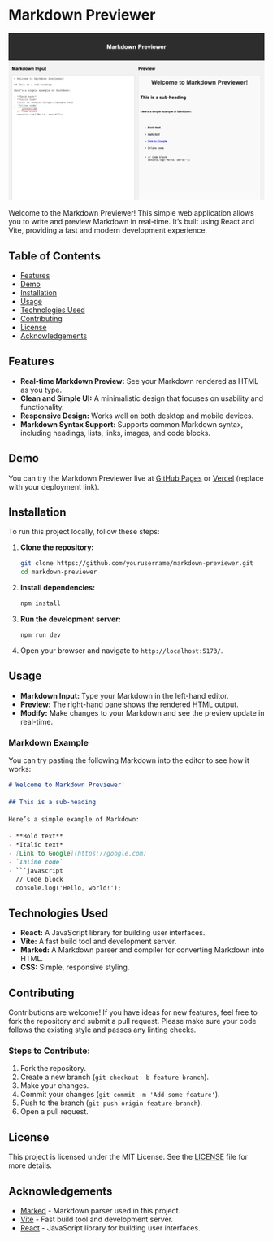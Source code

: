 # Markdown Previewer

![App Thumbnail](thumbnail.png)

Welcome to the Markdown Previewer! This simple web application allows you to write and preview Markdown in real-time. It’s built using React and Vite, providing a fast and modern development experience.

## Table of Contents

- [Features](#features)
- [Demo](#demo)
- [Installation](#installation)
- [Usage](#usage)
- [Technologies Used](#technologies-used)
- [Contributing](#contributing)
- [License](#license)
- [Acknowledgements](#acknowledgements)

## Features

- **Real-time Markdown Preview:** See your Markdown rendered as HTML as you type.
- **Clean and Simple UI:** A minimalistic design that focuses on usability and functionality.
- **Responsive Design:** Works well on both desktop and mobile devices.
- **Markdown Syntax Support:** Supports common Markdown syntax, including headings, lists, links, images, and code blocks.

## Demo

You can try the Markdown Previewer live at [GitHub Pages](#) or [Vercel](#) (replace with your deployment link).

## Installation

To run this project locally, follow these steps:

1. **Clone the repository:**

    ```bash
    git clone https://github.com/yourusername/markdown-previewer.git
    cd markdown-previewer
    ```

2. **Install dependencies:**

    ```bash
    npm install
    ```

3. **Run the development server:**

    ```bash
    npm run dev
    ```

4. Open your browser and navigate to `http://localhost:5173/`.

## Usage

- **Markdown Input:** Type your Markdown in the left-hand editor.
- **Preview:** The right-hand pane shows the rendered HTML output.
- **Modify:** Make changes to your Markdown and see the preview update in real-time.

### Markdown Example

You can try pasting the following Markdown into the editor to see how it works:

  ```markdown
  # Welcome to Markdown Previewer!

  ## This is a sub-heading

  Here’s a simple example of Markdown:

  - **Bold text**
  - *Italic text*
  - [Link to Google](https://google.com)
  - `Inline code`
  - ```javascript
    // Code block
    console.log('Hello, world!');
  ```

## Technologies Used

- **React:** A JavaScript library for building user interfaces.
- **Vite:** A fast build tool and development server.
- **Marked:** A Markdown parser and compiler for converting Markdown into HTML.
- **CSS:** Simple, responsive styling.

## Contributing

Contributions are welcome! If you have ideas for new features, feel free to fork the repository and submit a pull request. Please make sure your code follows the existing style and passes any linting checks.

### Steps to Contribute:

1. Fork the repository.
2. Create a new branch (`git checkout -b feature-branch`).
3. Make your changes.
4. Commit your changes (`git commit -m 'Add some feature'`).
5. Push to the branch (`git push origin feature-branch`).
6. Open a pull request.

## License

This project is licensed under the MIT License. See the [LICENSE](LICENSE) file for more details.

## Acknowledgements

- [Marked](https://github.com/markedjs/marked) - Markdown parser used in this project.
- [Vite](https://vitejs.dev/) - Fast build tool and development server.
- [React](https://reactjs.org/) - JavaScript library for building user interfaces.

